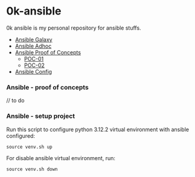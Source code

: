 # 0k-ansible
0k ansible is my personal repository for ansible stuffs.

<!-- TOC -->

- [Ansible Galaxy](https://github.com/lbrealdev/0k-ansible/blob/main/ansible-galaxy.md)
- [Ansible Adhoc](https://github.com/lbrealdev/0k-ansible/blob/main/ansible-adhoc.md)
- [Ansible Proof of Concepts](#ansible---proof-of-concepts)
    - [POC-01](https://github.com/lbrealdev/0k-ansible/tree/main/poc-01)
    - [POC-02](https://github.com/lbrealdev/0k-ansible/tree/main/poc-02)
- [Ansible Config](https://github.com/lbrealdev/0k-ansible/blob/main/ansible-config.md)

### Ansible - proof of concepts

// to do

### Ansible - setup project

Run this script to configure python 3.12.2 virtual environment with ansible configured:
```shell
source venv.sh up
```

For disable ansible virtual environment, run:
```shell
source venv.sh down
```
